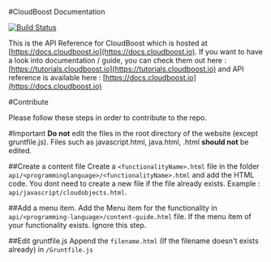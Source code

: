 #CloudBoost Documentation

[![Build Status](https://travis-ci.org/CloudBoost/docs.svg?branch=master)](https://travis-ci.org/CloudBoost/docs)

This is the API Reference for CloudBoost which is hosted at [https://docs.cloudboost.io](https://docs.cloudboost.io). If you want to have a look into documentation / guide, you can check them out here : [https://tutorials.cloudboost.io](https://tutorials.cloudboost.io) and API reference is available here : [https://docs.cloudboost.io](https://docs.cloudboost.io)

#Contribute

Please follow these steps in order to contribute to the repo. 

#Important
**Do not** edit the files in the root directory of the website (except gruntfile.js). Files such as javascript.html, java.html, <programming-language>.html **should not** be edited.   


##Create a content file
Create a `<functionalityName>.html` file in the folder `api/<programminglanguage>/<functionalityName>.html` and add the HTML code. You dont need to create a new file if the file already exists. Example : `api/javascript/cloudobjects.html`.

##Add a menu item.
Add the Menu item for the functionality in `api/<programming-language>/content-guide.html` file. If the menu item of your functionality exists. Ignore this step. 

##Edit gruntfile.js
Append the `filename.html` (If the filename doesn't exists already) in `/Gruntfile.js` 


